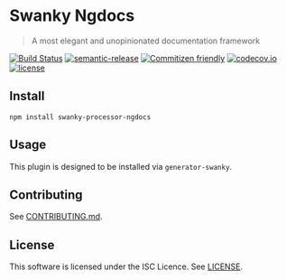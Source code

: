 # Swanky Ngdocs
> A most elegant and unopinionated documentation framework


[![Build Status](https://travis-ci.org/swanky-docs/swanky-processor-ngdocs.svg?branch=master)](https://travis-ci.org/swanky-docs/swanky-processor-ngdocs)
[![semantic-release](https://img.shields.io/badge/%20%20%F0%9F%93%A6%F0%9F%9A%80-semantic--release-e10079.svg)](https://github.com/swanky-docs/swanky-processor-ngdocs)
[![Commitizen friendly](https://img.shields.io/badge/commitizen-friendly-brightgreen.svg)](http://commitizen.github.io/cz-cli/)
[![codecov.io](https://codecov.io/github/swanky-docs/swanky-processor-ngdocs/coverage.svg?branch=master)](https://codecov.io/github/swanky-docs/swanky-processor-ngdocs?branch=master)
[![license](https://img.shields.io/github/license/mashape/apistatus.svg?maxAge=2592000)]()

<!--[RM_INSTALL]-->
## Install

    npm install swanky-processor-ngdocs

<!--[]-->


## Usage

This plugin is designed to be installed via `generator-swanky`.

<!--[RM_CONTRIBUTING]-->
## Contributing

See [CONTRIBUTING.md](CONTRIBUTING.md).


<!--[]-->

<!--[RM_LICENSE]-->
## License

This software is licensed under the ISC Licence. See [LICENSE](LICENSE).

<!--[]-->

